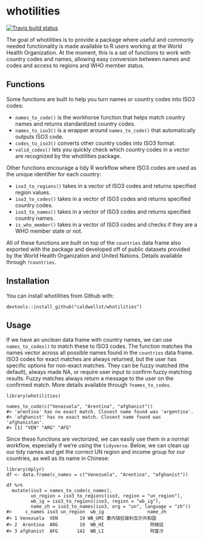 
<!-- README.md is generated from README.Rmd. Please edit that file -->

whotilities
===========

<!-- badges: start -->

[![Travis build
status](https://travis-ci.com/caldwellst/whotilities.svg?branch=master)](https://travis-ci.com/caldwellst/whotilities)
<!-- badges: end -->

The goal of whotilities is to provide a package where useful and
commonly needed functionality is made available to R users working at
the World Health Organization. At the moment, this is a set of functions
to work with country codes and names, allowing easy conversion between
names and codes and access to regions and WHO member status.

Functions
---------

Some functions are built to help you turn names or country codes into
ISO3 codes:

-   `names_to_code()` is the workhorse function that helps match country
    names and returns standardized country codes.
-   `names_to_iso3()` is a wrapper around `names_to_code()` that
    automatically outputs ISO3 code.
-   `codes_to_iso3()` converts other country codes into ISO3 format.
-   `valid_codes()` lets you quickly check which country codes in a
    vector are recognized by the whotilities package.

Other functions encourage a tidy R workflow where ISO3 codes are used as
the unique identifier for each country:

-   `iso3_to_regions()` takes in a vector of ISO3 codes and returns
    specified region values.
-   `iso3_to_codes()` takes in a vector of ISO3 codes and returns
    specified country codes.
-   `iso3_to_names()` takes in a vector of ISO3 codes and returns
    specified country names.
-   `is_who_member()` takes in a vector of ISO3 codes and checks if they
    are a WHO member state or not.

All of these functions are built on top of the `countries` data frame
also exported with the package and developed off of public datasets
provided by the World Health Organization and United Nations. Details
available through `?countries`.

Installation
------------

You can install whotilities from Github with:

    devtools::install_github("caldwellst/whotilities")

Usage
-----

If we have an unclean data frame with country names, we can use
`names_to_codes()` to match these to ISO3 codes. The function matches
the names vector across all possible names found in the `countries` data
frame. ISO3 codes for exact matches are always returned, but the user
has specific options for non-exact matches. They can be fuzzy matched
(the default), always made NA, or require user input to confirm fuzzy
matching results. Fuzzy matches always return a message to the user on
the confirmed match. More details available through `?names_to_codes`.

    library(whotilities)

    names_to_code(c("Venezuela", "Arentina", "afghanist"))
    #> 'arentina' has no exact match. Closest name found was 'argentina'.
    #> 'afghanist' has no exact match. Closest name found was 'afghanistan'.
    #> [1] "VEN" "ARG" "AFG"

Since these functions are vectorized, we can easily use them in a normal
workflow, especially if we’re using the `tidyverse`. Below, we can clean
up our tidy names and get the correct UN region and income group for our
countries, as well as its name in Chinese:

    library(dplyr)
    df <- data.frame(c_names = c("Venezuela", "Arentina", "afghanist"))

    df %>%
      mutate(iso3 = names_to_code(c_names),
             un_region = iso3_to_regions(iso3, region = "un_region"),
             wb_ig = iso3_to_regions(iso3, region = "wb_ig"),
             name_zh = iso3_to_names(iso3, org = "un", language = "zh"))
    #>     c_names iso3 un_region  wb_ig                name_zh
    #> 1 Venezuela  VEN        19 WB_UMI 委内瑞拉玻利瓦尔共和国
    #> 2  Arentina  ARG        19  WB_HI                 阿根廷
    #> 3 afghanist  AFG       142  WB_LI                 阿富汗
